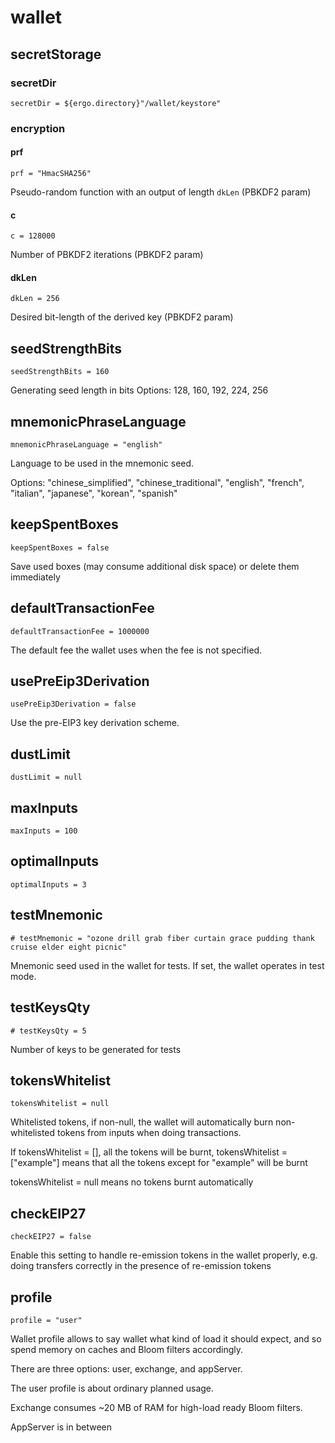 
# wallet 

## secretStorage
### secretDir
```
secretDir = ${ergo.directory}"/wallet/keystore"
```
### encryption
#### prf
```
prf = "HmacSHA256"
```

Pseudo-random function with an output of length `dkLen` (PBKDF2 param)

#### c
```
c = 128000
```
Number of PBKDF2 iterations (PBKDF2 param)
#### dkLen
```
dkLen = 256
```

Desired bit-length of the derived key (PBKDF2 param)
## seedStrengthBits
```
seedStrengthBits = 160
```

Generating seed length in bits
Options: 128, 160, 192, 224, 256


## mnemonicPhraseLanguage
```
mnemonicPhraseLanguage = "english"
```

Language to be used in the mnemonic seed.

Options: "chinese_simplified", "chinese_traditional", "english", "french", "italian", "japanese", "korean", "spanish"


## keepSpentBoxes
```
keepSpentBoxes = false
```
Save used boxes (may consume additional disk space) or delete them immediately
## defaultTransactionFee
```
defaultTransactionFee = 1000000
```

The default fee the wallet uses when the fee is not specified.

## usePreEip3Derivation
```
usePreEip3Derivation = false
```

Use the pre-EIP3 key derivation scheme.

## dustLimit
```
dustLimit = null
```
## maxInputs
```
maxInputs = 100
```

## optimalInputs
```
optimalInputs = 3
```
## testMnemonic
```
# testMnemonic = "ozone drill grab fiber curtain grace pudding thank cruise elder eight picnic"
```
Mnemonic seed used in the wallet for tests. If set, the wallet operates in test mode.

## testKeysQty
```
# testKeysQty = 5
```
Number of keys to be generated for tests

## tokensWhitelist
```
tokensWhitelist = null
```

Whitelisted tokens, if non-null, the wallet will automatically burn non-whitelisted tokens from inputs when doing transactions.

If tokensWhitelist = [], all the tokens will be burnt, tokensWhitelist = ["example"] means that all the tokens except for "example" will be burnt

tokensWhitelist = null means no tokens burnt automatically
## checkEIP27
```
checkEIP27 = false
```
Enable this setting to handle re-emission tokens in the wallet properly,
e.g. doing transfers correctly in the presence of re-emission tokens
## profile
```
profile = "user"
```

Wallet profile allows to say wallet what kind of load it should expect, and so spend memory on caches and Bloom filters accordingly.

There are three options: user, exchange, and appServer.

The user profile is about ordinary planned usage.

Exchange consumes ~20 MB of RAM for high-load ready Bloom filters.

AppServer is in between
